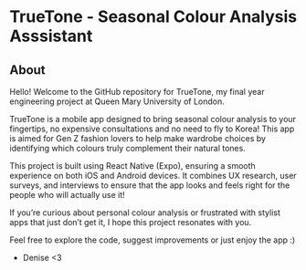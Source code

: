 # TrueTone - Seasonal Colour Analysis Asssistant

## About
Hello! Welcome to the GitHub repository for TrueTone, my final year engineering project at Queen Mary University of London.

TrueTone is a mobile app designed to bring seasonal colour analysis to your fingertips, no expensive consultations and no need to fly to Korea! This app is aimed for Gen Z fashion lovers to help make wardrobe choices by identifying which colours truly complement their natural tones.

This project is built using React Native (Expo), ensuring a smooth experience on both iOS and Android devices. It combines UX research, user surveys, and interviews to ensure that the app looks and feels right for the people who will actually use it!

If you’re curious about personal colour analysis or frustrated with stylist apps that just don’t get it, I hope this project resonates with you.

Feel free to explore the code, suggest improvements or just enjoy the app :)

- Denise <3
